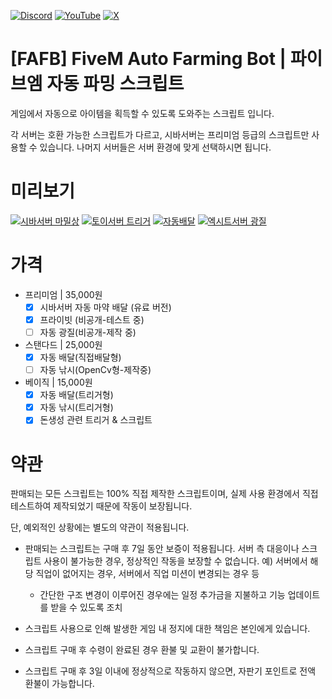 [![Discord](https://img.shields.io/badge/Discord-%235865F2.svg?style=for-the-badge&logo=discord&logoColor=white)](http://xn--wl2b05a89l.me/) [![YouTube](https://img.shields.io/badge/YouTube-%23FF0000.svg?style=for-the-badge&logo=YouTube&logoColor=white)](https://www.youtube.com/@LuxuryHG) [![X](https://img.shields.io/badge/X-%23000000.svg?style=for-the-badge&logo=X&logoColor=white)](https://x.com/luxuryhgcheat)
# [FAFB] FiveM Auto Farming Bot | 파이브엠 자동 파밍 스크립트
게임에서 자동으로 아이템을 획득할 수 있도록 도와주는 스크립트 입니다.

각 서버는 호환 가능한 스크립트가 다르고, 시바서버는 프리미엄 등급의 스크립트만 사용할 수 있습니다.
나머지 서버들은 서버 환경에 맞게 선택하시면 됩니다.

# 미리보기

[![시바서버 마밀상](http://img.youtube.com/vi/9uR_qlYiEIk/0.jpg)](https://youtu.be/9uR_qlYiEIk&t=0s) 
[![토이서버 트리거](http://img.youtube.com/vi/j6SShU1vKLI/0.jpg)](https://youtu.be/j6SShU1vKLI&t=0s) 
[![자동배달](http://img.youtube.com/vi/jyO9mYiPRCI/0.jpg)](https://youtu.be/jyO9mYiPRCI&t=0s) 
[![엑시트서버 광질](http://img.youtube.com/vi/DJP1et8cTDY/0.jpg)](https://youtu.be/DJP1et8cTDY&t=0s) 

# 가격
- 프리미엄 | 35,000원
  - [x] 시바서버 자동 마약 배달 (유료 버전)
  - [x] 프라이빗 (비공개-테스트 중)
  - [ ] 자동 광질(비공개-제작 중)

- 스탠다드 | 25,000원
  - [x] 자동 배달(직접배달형)
  - [ ] 자동 낚시(OpenCv형-제작중)
 
- 베이직 | 15,000원
  - [x] 자동 배달(트리거형)
  - [x] 자동 낚시(트리거형)
  - [x] 돈생성 관련 트리거 & 스크립트

# 약관
판매되는 모든 스크립트는 100% 직접 제작한 스크립트이며, 실제 사용 환경에서 직접 테스트하여 제작되었기 때문에 작동이 보장됩니다.

단, 예외적인 상황에는 별도의 약관이 적용됩니다.
- 판매되는 스크립트는 구매 후 7일 동안 보증이 적용됩니다. 서버 측 대응이나 스크립트 사용이 불가능한 경우, 정상적인 작동을 보장할 수 없습니다.
예) 서버에서 해당 직업이 없어지는 경우, 서버에서 직업 미션이 변경되는 경우 등
  - 간단한 구조 변경이 이루어진 경우에는 일정 추가금을 지불하고 기능 업데이트를 받을 수 있도록 조치
 
- 스크립트 사용으로 인해 발생한 게임 내 정지에 대한 책임은 본인에게 있습니다.

- 스크립트 구매 후 수령이 완료된 경우 환불 및 교환이 불가합니다.

- 스크립트 구매 후 3일 이내에 정상적으로 작동하지 않으면, 자판기 포인트로 전액 환불이 가능합니다.
